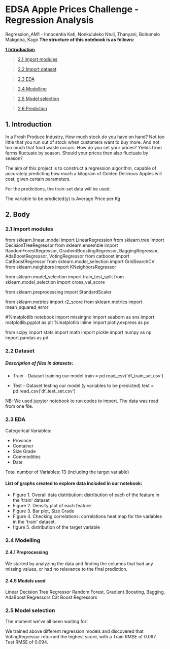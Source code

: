 # **EDSA Apple Prices Challenge - Regression Analysis**

Regression_AM1 - Innocentia Kati, Nonkululeko Ntuli, Thanyani, Boitumelo Makgoba, Kago
**The structure of this notebook is as follows:**

[**1 Introduction**](##1-introduction)

>[2.1 Import modules](#21-import-modules)

>[2.2 Import dataset](#22-import-dataset)

>[2.3 EDA](#23-eda)

>[2.4 Modelling](#24-modelling)

>[2.5 Model selection](#25-model-selection)

>[2.6 Prediction](#Prediction)

## 1. Introduction

In a Fresh Produce Industry, How much stock do you have on hand? Not too little that you run out of stock when customers want to buy more. And not too much that food waste occurs. How do you set your prices? Yields from farms fluctuate by season. Should your prices then also fluctuate by season?

The aim of this project is to construct a regression algorithm, capable of accurately predicting how much a kilogram of Golden Delicious Apples will cost, given certain parameters.

For the predictions, the train-set data will be used.

The variable to be predicted(y) is Average Price per Kg

## 2. Body


### 2.1 Import modules

  from sklearn.linear_model import LinearRegression
  from sklearn.tree import DecisionTreeRegressor
  from sklearn.ensemble import RandomForestRegressor, GradientBoostingRegressor, BaggingRegressor, AdaBoostRegressor, VotingRegressor
  from catboost import CatBoostRegressor
  from sklearn.model_selection import GridSearchCV
  from sklearn.neighbors import KNeighborsRegressor

  from sklearn.model_selection import train_test_split
  from sklearn.model_selection import cross_val_score

  from sklearn.preprocessing import StandardScaler

  from sklearn.metrics import r2_score
  from sklearn.metrics import mean_squared_error

  #%matplotlib notebook
  import missingno
  import seaborn as sns
  import matplotlib.pyplot as plt
  %matplotlib inline
  import plotly.express as px

  from scipy import stats
  import math
  import pickle
  import numpy as np
  import pandas as pd


### 2.2 Dataset

##### Description of files in datasets:

  * Train - Dataset training our model
  train = pd.read_csv('df_train_set.csv')
  
  * Test - Dataset testing our model (y variables to be predicted)
  test = pd.read_csv('df_test_set.csv')
  
  NB: We used jupyter notebook to run codes to import. The data was read from one file.

### 2.3 EDA
Categorical Variables: 
* Province
* Container
* Size Grade
* Commodities
* Date

Total number of Variables:
13 (including the target variable)

  
#### List of graphs created to explore data included in our notebook:

  - Figure 1. Overall data distribution: distribution of each of the feature in the 'train' dataset
  - Figure 2. Density plot of each feature
  - Figure 3. Bar plot, Size Grade
  - Figure 4. Checking correlations: correlations heat map for the variables in the 'train' dataset.
  - figure 5. distribution of the target variable
  
  ### 2.4 Modelling
  
  #### 2.4.1 Preprocessing
  
  We started by analyzing the data and finding the columns that had any missing values, or had no relevance to the final prediction.
  
  
  #### 2.4.5 Models used
  
  Linear
  Decision Tree Regressor
  Random Forest, Gradient Boosting, Bagging, AdaBoost Regressors
  Cat Boost Regressors

### 2.5 Model selection

The moment we’ve all been waiting for!

We trained above different regression models and discovered that VotingRegressor returned the highest score, with a Train RMSE of 0.097 Test RMSE of 0.094.
